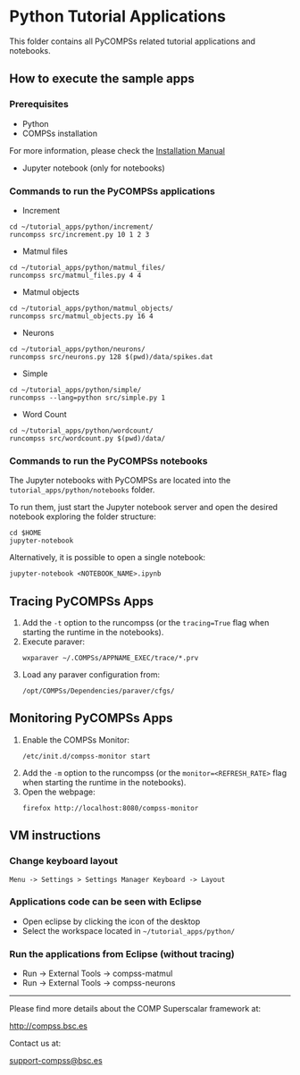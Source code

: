 # Python Tutorial Applications

This folder contains all PyCOMPSs related tutorial applications and notebooks.


## How to execute the sample apps

### Prerequisites

* Python
* COMPSs installation

For more information, please check the [Installation Manual](http://compss.bsc.es/releases/compss/latest/docs/COMPSs_Installation_Manual.pdf)

* Jupyter notebook (only for notebooks)

### Commands to run the PyCOMPSs applications

* Increment

```
cd ~/tutorial_apps/python/increment/
runcompss src/increment.py 10 1 2 3
```

* Matmul files

```
cd ~/tutorial_apps/python/matmul_files/
runcompss src/matmul_files.py 4 4
```

* Matmul objects

```
cd ~/tutorial_apps/python/matmul_objects/
runcompss src/matmul_objects.py 16 4
```

* Neurons

```
cd ~/tutorial_apps/python/neurons/
runcompss src/neurons.py 128 $(pwd)/data/spikes.dat
```

* Simple

```
cd ~/tutorial_apps/python/simple/
runcompss --lang=python src/simple.py 1
```

* Word Count

```
cd ~/tutorial_apps/python/wordcount/
runcompss src/wordcount.py $(pwd)/data/
```



### Commands to run the PyCOMPSs notebooks

The Jupyter notebooks with PyCOMPSs are located into the ```tutorial_apps/python/notebooks``` folder.

To run them, just start the Jupyter notebook server and open the desired notebook exploring the folder structure:

```
cd $HOME
jupyter-notebook
```

Alternatively, it is possible to open a single notebook:

```
jupyter-notebook <NOTEBOOK_NAME>.ipynb
```


## Tracing PyCOMPSs Apps

1. Add the ```-t``` option to the runcompss (or the ```tracing=True``` flag when starting the runtime in the notebooks).
2. Execute paraver:
   ```
   wxparaver ~/.COMPSs/APPNAME_EXEC/trace/*.prv
   ```
3. Load any paraver configuration from:
   ```
   /opt/COMPSs/Dependencies/paraver/cfgs/
   ```


## Monitoring PyCOMPSs Apps

1. Enable the COMPSs Monitor:
   ```
   /etc/init.d/compss-monitor start
   ```
2. Add the ```-m``` option to the runcompss (or the ```monitor=<REFRESH_RATE>``` flag when starting the runtime in the notebooks).
3. Open the webpage:
   ```
   firefox http://localhost:8080/compss-monitor
   ```

## VM instructions

### Change keyboard layout

```
Menu -> Settings > Settings Manager Keyboard -> Layout
```

### Applications code can be seen with Eclipse

* Open eclipse by clicking the icon of the desktop
* Select the workspace located in ```~/tutorial_apps/python/```

### Run the applications from Eclipse (without tracing)

* Run -> External Tools -> compss-matmul
* Run -> External Tools -> compss-neurons



--------------------------------------------------------------

Please find more details about the COMP Superscalar framework at:

<http://compss.bsc.es>

Contact us at:

<support-compss@bsc.es>
